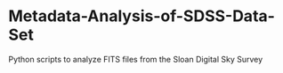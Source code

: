 # Metadata-Analysis-of-SDSS-Data-Set
Python scripts to analyze FITS files from the Sloan Digital Sky Survey
